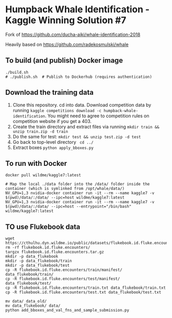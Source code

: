 # Humpback Whale Identification - Kaggle Winning Solution #7

Fork of https://github.com/ducha-aiki/whale-identification-2018

Heavily based on https://github.com/radekosmulski/whale

## To build (and publish) Docker image

```
./build.sh
# ./publish.sh  # Publish to Dockerhub (requires authentication)
```

## Download the training data

1. Clone this repository. cd into data. Download competition data by running ```kaggle competitions download -c humpback-whale-identification```. You might need to agree to competition rules on competition website if you get a 403.
2. Create the train directory and extract files via running ```mkdir train && unzip train.zip -d train```
3. Do the same for test: ```mkdir test && unzip test.zip -d test```
4. Go back to top-level directory ``` cd ../```
4. Extract boxes ```python apply_bboxes.py```

## To run with Docker

```
docker pull wildme/kaggle7:latest

# Map the local ./data folder into the /data/ folder inside the container (which is symlinked from /opt/whale/data/)
NV_GPU=1,3 nvidia-docker container run -it --rm --name kaggle7 -v $(pwd)/data/:/data/ --ipc=host wildme/kaggle7:latest
NV_GPU=1,3 nvidia-docker container run -it --rm --name kaggle7 -v $(pwd)/data/:/data/ --ipc=host --entrypoint="/bin/bash" wildme/kaggle7:latest
```


## TO use Flukebook data

```
wget https://cthulhu.dyn.wildme.io/public/datasets/flukebook.id.fluke.encounters.tar.gz
rm -rf flukebook.id.fluke.encounters/
targzx flukebook.id.fluke.encounters.tar.gz
mkdir -p data_flukebook
mkdir -p data_flukebook/train
mkdir -p data_flukebook/test
cp -R flukebook.id.fluke.encounters/train/manifest/ data_flukebook/train/
cp -R flukebook.id.fluke.encounters/test/manifest/ data_flukebook/test/
cp -R flukebook.id.fluke.encounters/train.txt data_flukebook/train.txt
cp -R flukebook.id.fluke.encounters/test.txt data_flukebook/test.txt

mv data/ data_old/
mv data_flukebook/ data/
python add_bboxes_and_val_fns_and_sample_submission.py
```
